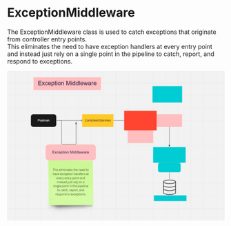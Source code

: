 ﻿# ExceptionMiddleware

The ExceptionMiddleware class is used to catch exceptions that originate from controller entry points.
<br>
This eliminates the need to have exception handlers at every entry point and instead just rely on a single
point in the pipeline to catch, report, and respond to exceptions.

![alt text](https://github.com/Stanmozolevskiy/ExceptionMiddleware/blob/main/ExceptionMiddleware.jpg)